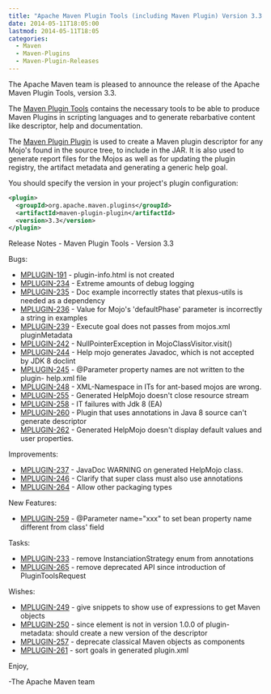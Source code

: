 ```yaml
---
title: "Apache Maven Plugin Tools (including Maven Plugin) Version 3.3 Released"
date: 2014-05-11T18:05:00
lastmod: 2014-05-11T18:05
categories:
  - Maven
  - Maven-Plugins
  - Maven-Plugin-Releases
---
```

The Apache Maven team is pleased to announce the release of the Apache Maven
Plugin Tools, version 3.3.

The [Maven Plugin Tools](http://maven.apache.org/plugin-tools/) contains the
necessary tools to be able to produce Maven Plugins in scripting languages and
to generate rebarbative content like descriptor, help and documentation.

The [Maven Plugin
Plugin](http://maven.apache.org/plugin-tools/maven-plugin-plugin/) is used to
create a Maven plugin descriptor for any Mojo's found in the source tree, to
include in the JAR. It is also used to generate report files for the Mojos as
well as for updating the plugin registry, the artifact metadata and generating
a generic help goal.

You should specify the version in your project's plugin configuration:

```xml
<plugin>
  <groupId>org.apache.maven.plugins</groupId>
  <artifactId>maven-plugin-plugin</artifactId>
  <version>3.3</version>
</plugin>
```

<!-- more -->

Release Notes - Maven Plugin Tools - Version 3.3

Bugs:

 * [MPLUGIN-191](https://issues.apache.org/jira/browse/MPLUGIN-191) - plugin-info.html is not created
 * [MPLUGIN-234](https://issues.apache.org/jira/browse/MPLUGIN-234) - Extreme amounts of debug logging
 * [MPLUGIN-235](https://issues.apache.org/jira/browse/MPLUGIN-235) - Doc example incorrectly states that plexus-utils is needed as a dependency
 * [MPLUGIN-236](https://issues.apache.org/jira/browse/MPLUGIN-236) - Value for Mojo's 'defaultPhase' parameter is incorrectly a string in examples
 * [MPLUGIN-239](https://issues.apache.org/jira/browse/MPLUGIN-239) - Execute goal does not passes from mojos.xml pluginMetadata
 * [MPLUGIN-242](https://issues.apache.org/jira/browse/MPLUGIN-242) - NullPointerException in MojoClassVisitor.visit()
 * [MPLUGIN-244](https://issues.apache.org/jira/browse/MPLUGIN-244) - Help mojo generates Javadoc, which is not accepted by JDK 8 doclint
 * [MPLUGIN-245](https://issues.apache.org/jira/browse/MPLUGIN-245) - @Parameter property names are not written to the plugin- help.xml file
 * [MPLUGIN-248](https://issues.apache.org/jira/browse/MPLUGIN-248) - XML-Namespace in ITs for ant-based mojos are wrong.
 * [MPLUGIN-255](https://issues.apache.org/jira/browse/MPLUGIN-255) - Generated HelpMojo doesn't close resource stream
 * [MPLUGIN-258](https://issues.apache.org/jira/browse/MPLUGIN-258) - IT failures with Jdk 8 (EA) 
 * [MPLUGIN-260](https://issues.apache.org/jira/browse/MPLUGIN-260) - Plugin that uses annotations in Java 8 source can't generate descriptor
 * [MPLUGIN-262](https://issues.apache.org/jira/browse/MPLUGIN-262) - Generated HelpMojo doesn't display default values and user properties.

Improvements:

 * [MPLUGIN-237](https://issues.apache.org/jira/browse/MPLUGIN-237) - JavaDoc WARNING on generated HelpMojo class.
 * [MPLUGIN-246](https://issues.apache.org/jira/browse/MPLUGIN-246) - Clarify that super class must also use annotations
 * [MPLUGIN-264](https://issues.apache.org/jira/browse/MPLUGIN-264) - Allow other packaging types

New Features:

 * [MPLUGIN-259](https://issues.apache.org/jira/browse/MPLUGIN-259) - @Parameter name="xxx" to set bean property name different from class' field

Tasks:

 * [MPLUGIN-233](https://issues.apache.org/jira/browse/MPLUGIN-233) - remove InstanciationStrategy enum from annotations
 * [MPLUGIN-265](https://issues.apache.org/jira/browse/MPLUGIN-265) - remove deprecated API since introduction of PluginToolsRequest

Wishes:

 * [MPLUGIN-249](https://issues.apache.org/jira/browse/MPLUGIN-249) - give snippets to show use of expressions to get Maven objects
 * [MPLUGIN-250](https://issues.apache.org/jira/browse/MPLUGIN-250) - since element is not in version 1.0.0 of plugin- metadata: should create a new version of the descriptor
 * [MPLUGIN-257](https://issues.apache.org/jira/browse/MPLUGIN-257) - deprecate classical Maven objects as components
 * [MPLUGIN-261](https://issues.apache.org/jira/browse/MPLUGIN-261) - sort goals in generated plugin.xml

Enjoy,

-The Apache Maven team
